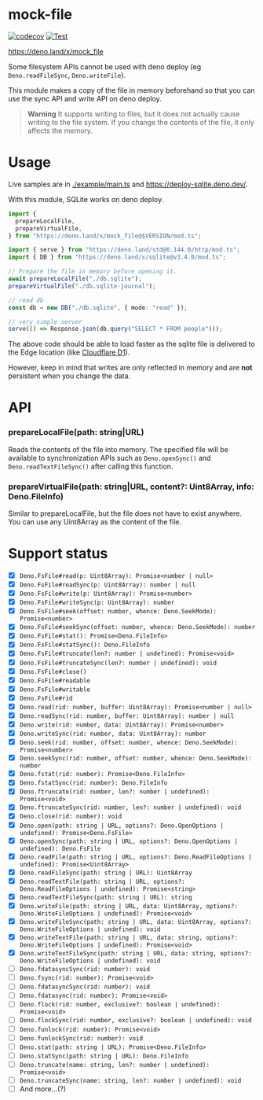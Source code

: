 # mock-file

[![codecov](https://codecov.io/gh/ayame113/mock-file/branch/main/graph/badge.svg?token=nAm49gNAw5)](https://codecov.io/gh/ayame113/mock-file)
[![Test](https://github.com/ayame113/mock-file/actions/workflows/test.yml/badge.svg)](https://github.com/ayame113/mock-file/actions/workflows/test.yml)

https://deno.land/x/mock_file

Some filesystem APIs cannot be used with deno deploy (eg `Deno.readFileSync`,
`Deno.writeFile`).

This module makes a copy of the file in memory beforehand so that you can use
the sync API and write API on deno deploy.

> **Warning** It supports writing to files, but it does not actually cause
> writing to the file system. If you change the contents of the file, it only
> affects the memory.

# Usage

Live samples are in [./example/main.ts](./example/main.ts) and
https://deploy-sqlite.deno.dev/.

With this module, SQLite works on deno deploy.

```ts
import {
  prepareLocalFile,
  prepareVirtualFile,
} from "https://deno.land/x/mock_file@$VERSION/mod.ts";

import { serve } from "https://deno.land/std@0.144.0/http/mod.ts";
import { DB } from "https://deno.land/x/sqlite@v3.4.0/mod.ts";

// Prepare the file in memory before opening it.
await prepareLocalFile("./db.sqlite");
prepareVirtualFile("./db.sqlite-journal");

// read db
const db = new DB("./db.sqlite", { mode: "read" });

// very simple server
serve(() => Response.json(db.query("SELECT * FROM people")));
```

The above code should be able to load faster as the sqlite file is delivered to
the Edge location (like
[Cloudflare D1](https://www.cloudflare.com/press-releases/2022/cloudflare-announces-d1-first-integrated-database/)).

However, keep in mind that writes are only reflected in memory and are **not**
persistent when you change the data.

# API

### prepareLocalFile(path: string|URL)

Reads the contents of the file into memory. The specified file will be available
to synchronization APIs such as `Deno.openSync()` and `Deno.readTextFileSync()`
after calling this function.

### prepareVirtualFile(path: string|URL, content?: Uint8Array, info: Deno.FileInfo)

Similar to prepareLocalFile, but the file does not have to exist anywhere. You
can use any Uint8Array as the content of the file.

# Support status

- [x] `Deno.FsFile#read(p: Uint8Array): Promise<number | null>`
- [x] `Deno.FsFile#readSync(p: Uint8Array): number | null`
- [x] `Deno.FsFile#write(p: Uint8Array): Promise<number>`
- [x] `Deno.FsFile#writeSync(p: Uint8Array): number`
- [x] `Deno.FsFile#seek(offset: number, whence: Deno.SeekMode): Promise<number>`
- [x] `Deno.FsFile#seekSync(offset: number, whence: Deno.SeekMode): number`
- [x] `Deno.FsFile#stat(): Promise<Deno.FileInfo>`
- [x] `Deno.FsFile#statSync(): Deno.FileInfo`
- [x] `Deno.FsFile#truncate(len?: number | undefined): Promise<void>`
- [x] `Deno.FsFile#truncateSync(len?: number | undefined): void`
- [x] `Deno.FsFile#close()`
- [x] `Deno.FsFile#readable`
- [x] `Deno.FsFile#writable`
- [x] `Deno.FsFile#rid`
- [x] `Deno.read(rid: number, buffer: Uint8Array): Promise<number | null>`
- [x] `Deno.readSync(rid: number, buffer: Uint8Array): number | null`
- [x] `Deno.write(rid: number, data: Uint8Array): Promise<number>`
- [x] `Deno.writeSync(rid: number, data: Uint8Array): number`
- [x] `Deno.seek(rid: number, offset: number, whence: Deno.SeekMode): Promise<number>`
- [x] `Deno.seekSync(rid: number, offset: number, whence: Deno.SeekMode): number`
- [x] `Deno.fstat(rid: number): Promise<Deno.FileInfo>`
- [x] `Deno.fstatSync(rid: number): Deno.FileInfo`
- [x] `Deno.ftruncate(rid: number, len?: number | undefined): Promise<void>`
- [x] `Deno.ftruncateSync(rid: number, len?: number | undefined): void`
- [x] `Deno.close(rid: number): void`
- [x] `Deno.open(path: string | URL, options?: Deno.OpenOptions | undefined): Promise<Deno.FsFile>`
- [x] `Deno.openSync(path: string | URL, options?: Deno.OpenOptions | undefined): Deno.FsFile`
- [x] `Deno.readFile(path: string | URL, options?: Deno.ReadFileOptions | undefined): Promise<Uint8Array>`
- [x] `Deno.readFileSync(path: string | URL): Uint8Array`
- [x] `Deno.readTextFile(path: string | URL, options?: Deno.ReadFileOptions | undefined): Promise<string>`
- [x] `Deno.readTextFileSync(path: string | URL): string`
- [x] `Deno.writeFile(path: string | URL, data: Uint8Array, options?: Deno.WriteFileOptions | undefined): Promise<void>`
- [x] `Deno.writeFileSync(path: string | URL, data: Uint8Array, options?: Deno.WriteFileOptions | undefined): void`
- [x] `Deno.writeTextFile(path: string | URL, data: string, options?: Deno.WriteFileOptions | undefined): Promise<void>`
- [x] `Deno.writeTextFileSync(path: string | URL, data: string, options?: Deno.WriteFileOptions | undefined): void`
- [ ] `Deno.fdatasyncSync(rid: number): void`
- [ ] `Deno.fsync(rid: number): Promise<void>`
- [ ] `Deno.fdatasyncSync(rid: number): void`
- [ ] `Deno.fdatasync(rid: number): Promise<void>`
- [ ] `Deno.flock(rid: number, exclusive?: boolean | undefined): Promise<void>`
- [ ] `Deno.flockSync(rid: number, exclusive?: boolean | undefined): void`
- [ ] `Deno.funlock(rid: number): Promise<void>`
- [ ] `Deno.funlockSync(rid: number): void`
- [ ] `Deno.stat(path: string | URL): Promise<Deno.FileInfo>`
- [ ] `Deno.statSync(path: string | URL): Deno.FileInfo`
- [ ] `Deno.truncate(name: string, len?: number | undefined): Promise<void>`
- [ ] `Deno.truncateSync(name: string, len?: number | undefined): void`
- [ ] And more...(?)
